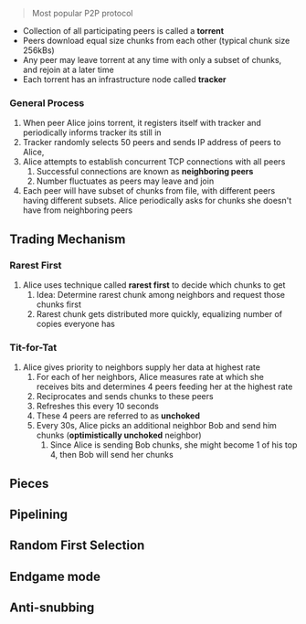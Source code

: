 > Most popular P2P protocol

- Collection of all participating peers is called a **torrent**
- Peers download equal size chunks from each other (typical chunk size 256kBs)
- Any peer may leave torrent at any time with only a subset of chunks, and rejoin at a later time
- Each torrent has an infrastructure node called **tracker**

### General Process
1) When peer Alice joins torrent, it registers itself with tracker and periodically informs tracker its still in 
2) Tracker randomly selects 50 peers and sends IP address of peers to Alice, 
3) Alice attempts to establish concurrent TCP connections with all peers 
	1) Successful connections are known as **neighboring peers**
	2) Number fluctuates as peers may leave and join
4) Each peer will have subset of chunks from file, with different peers having different subsets. Alice periodically asks for chunks she doesn't have from neighboring peers 

## Trading Mechanism
### Rarest First
1) Alice uses technique called **rarest first** to decide which chunks to get
	1) Idea: Determine rarest chunk among neighbors and request those chunks first
	2) Rarest chunk gets distributed more quickly, equalizing number of copies everyone has

### Tit-for-Tat
1) Alice gives priority to neighbors supply her data at highest rate
	1) For each of her neighbors, Alice measures rate at which she receives bits and determines 4 peers feeding her at the highest rate
	2) Reciprocates and sends chunks to these peers 
	3) Refreshes this every 10 seconds 
	4) These 4 peers are referred to as **unchoked**
	5) Every 30s, Alice picks an additional neighbor Bob and send him chunks (**optimistically unchoked** neighbor)
		1) Since Alice is sending Bob chunks, she might become 1 of his top 4, then Bob will send her chunks

## Pieces 

## Pipelining

## Random First Selection

## Endgame mode

## Anti-snubbing

